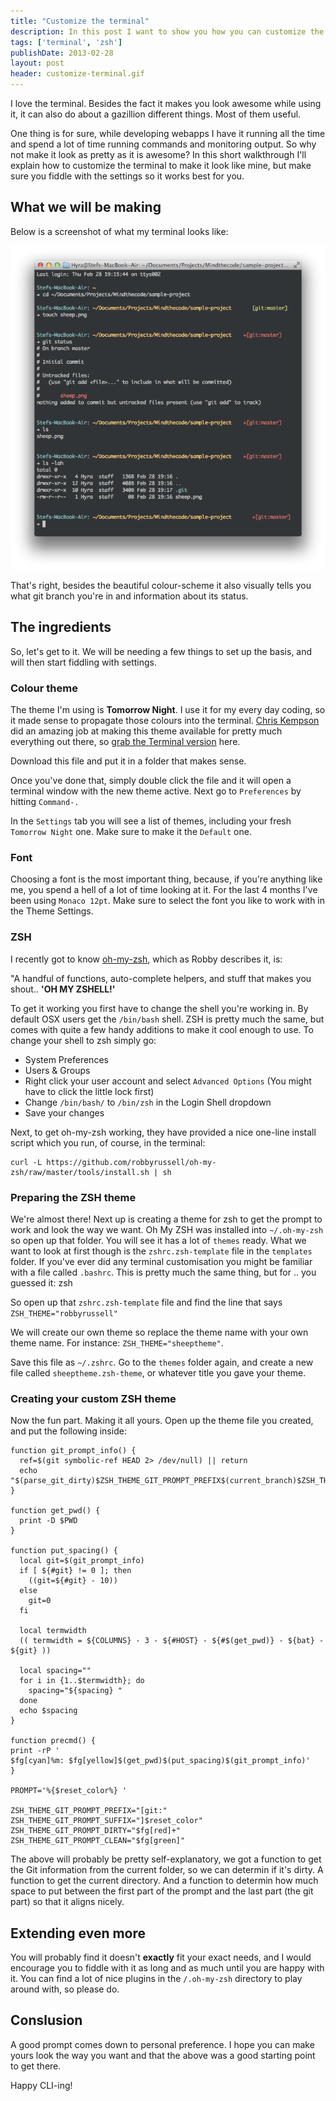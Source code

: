 ```yaml
---
title: "Customize the terminal"
description: In this post I want to show you how you can customize the terminal to not only make it look cool but work better, too
tags: ['terminal', 'zsh']
publishDate: 2013-02-28
layout: post
header: customize-terminal.gif
---
```


I love the terminal. Besides the fact it makes you look awesome while using it, it can also do about a gazillion different things. Most of them useful.

One thing is for sure, while developing webapps I have it running all the time and spend a lot of time running commands and monitoring output. So why not make it look as pretty as it is awesome? In this short walkthrough I'll explain how to customize the terminal to make it look like mine, but make sure you fiddle with the settings so it works best for you.

## What we will be making

Below is a screenshot of what my terminal looks like:

[![Custom Terminal](/images/screenshots/custom-terminal.png "Custom Terminal")](/images/screenshots/custom-terminal.png)

That's right, besides the beautiful colour-scheme it also visually tells you what git branch you're in and information about its status.

## The ingredients

So, let's get to it. We will be needing a few things to set up the basis, and will then start fiddling with settings.

### Colour theme

The theme I'm using is **Tomorrow Night**. I use it for my every day coding, so it made sense to propagate those colours into the terminal. [Chris Kempson](https://github.com/chriskempson) did an amazing job at making this theme available for pretty much everything out there, so [grab the Terminal version](https://github.com/chriskempson/tomorrow-theme/blob/master/OS%20X%20Terminal/Tomorrow%20Night.terminal) here.

Download this file and put it in a folder that makes sense.

Once you've done that, simply double click the file and it will open a terminal window with the new theme active. Next go to `Preferences` by hitting `Command-.`

In the `Settings` tab you will see a list of themes, including your fresh `Tomorrow Night` one. Make sure to make it the `Default` one.

### Font

Choosing a font is the most important thing, because, if you're anything like me, you spend a hell of a lot of time looking at it. For the last 4 months I've been using `Monaco 12pt`. Make sure to select the font you like to work with in the Theme Settings.

### ZSH

I recently got to know [oh-my-zsh](https://github.com/robbyrussell/oh-my-zsh), which as Robby describes it, is:

"A handful of functions, auto-complete helpers, and stuff that makes you shout.. **'OH MY ZSHELL!'**

To get it working you first have to change the shell you're working in. By default OSX users get the `/bin/bash` shell. ZSH is pretty much the same, but comes with quite a few handy additions to make it cool enough to use. To change your shell to zsh simply go:

- System Preferences
- Users & Groups
- Right click your user account and select `Advanced Options` (You might have to click the little lock first)
- Change `/bin/bash/` to `/bin/zsh` in the Login Shell dropdown
- Save your changes

Next, to get oh-my-zsh working, they have provided a nice one-line install script which you run, of course, in the terminal:

```
curl -L https://github.com/robbyrussell/oh-my-zsh/raw/master/tools/install.sh | sh
```

### Preparing the ZSH theme

We're almost there! Next up is creating a theme for zsh to get the prompt to work and look the way we want. Oh My ZSH was installed into `~/.oh-my-zsh` so open up that folder. You will see it has a lot of `themes` ready. What we want to look at first though is the `zshrc.zsh-template` file in the `templates` folder. If you've ever did any terminal customisation you might be familiar with a file called `.bashrc`. This is pretty much the same thing, but for .. you guessed it: zsh

So open up that `zshrc.zsh-template` file and find the line that says `ZSH_THEME="robbyrussell"`

We will create our own theme so replace the theme name with your own theme name. For instance: `ZSH_THEME="sheeptheme"`.

Save this file as `~/.zshrc`. Go to the `themes` folder again, and create a new file called `sheeptheme.zsh-theme`, or whatever title you gave your theme.

### Creating your custom ZSH theme

Now the fun part. Making it all yours. Open up the theme file you created, and put the following inside:

    function git_prompt_info() {
      ref=$(git symbolic-ref HEAD 2> /dev/null) || return
      echo "$(parse_git_dirty)$ZSH_THEME_GIT_PROMPT_PREFIX$(current_branch)$ZSH_THEME_GIT_PROMPT_SUFFIX"
    }

    function get_pwd() {
      print -D $PWD
    }

    function put_spacing() {
      local git=$(git_prompt_info)
      if [ ${#git} != 0 ]; then
        ((git=${#git} - 10))
      else
        git=0
      fi

      local termwidth
      (( termwidth = ${COLUMNS} - 3 - ${#HOST} - ${#$(get_pwd)} - ${bat} - ${git} ))

      local spacing=""
      for i in {1..$termwidth}; do
        spacing="${spacing} "
      done
      echo $spacing
    }

    function precmd() {
    print -rP '
    $fg[cyan]%m: $fg[yellow]$(get_pwd)$(put_spacing)$(git_prompt_info)'
    }

    PROMPT='%{$reset_color%} '

    ZSH_THEME_GIT_PROMPT_PREFIX="[git:"
    ZSH_THEME_GIT_PROMPT_SUFFIX="]$reset_color"
    ZSH_THEME_GIT_PROMPT_DIRTY="$fg[red]+"
    ZSH_THEME_GIT_PROMPT_CLEAN="$fg[green]"

The above will probably be pretty self-explanatory, we got a function to get the Git information from the current folder, so we can determin if it's dirty. A function to get the current directory. And a function to determin how much space to put between the first part of the prompt and the last part (the git part) so that it aligns nicely.

## Extending even more

You will probably find it doesn't **exactly** fit your exact needs, and I would encourage you to fiddle with it as long and as much until you are happy with it. You can find a lot of nice plugins in the `/.oh-my-zsh` directory to play around with, so please do.

## Conslusion

A good prompt comes down to personal preference. I hope you can make yours look the way you want and that the above was a good starting point to get there.

Happy CLI-ing!
